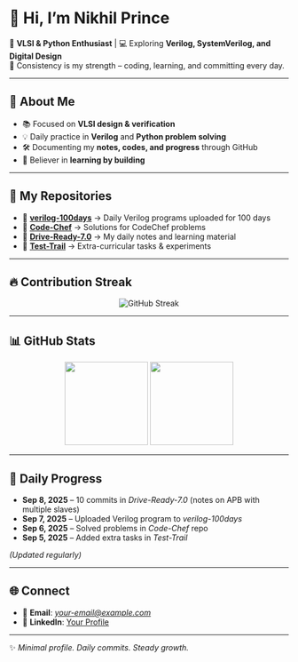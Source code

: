 # 👋 Hi, I’m Nikhil Prince  

🎯 **VLSI & Python Enthusiast** | 💻 Exploring **Verilog, SystemVerilog, and Digital Design**  
🚀 Consistency is my strength – coding, learning, and committing every day.  

---

## 🚀 About Me  
- 📚 Focused on **VLSI design & verification**  
- 💡 Daily practice in **Verilog** and **Python problem solving**  
- 🛠️ Documenting my **notes, codes, and progress** through GitHub  
- 🌱 Believer in **learning by building**  

---

## 📂 My Repositories  

- 🔹 [**verilog-100days**](https://github.com/S-Nikhil-Prince/verilog-100days) → Daily Verilog programs uploaded for 100 days  
- 🔹 [**Code-Chef**](https://github.com/S-Nikhil-Prince/Code-Chef) → Solutions for CodeChef problems  
- 🔹 [**Drive-Ready-7.0**](https://github.com/S-Nikhil-Prince/Drive-Ready-7.0) → My daily notes and learning material  
- 🔹 [**Test-Trail**](https://github.com/S-Nikhil-Prince/Test-Trail) → Extra-curricular tasks & experiments  

---

## 🔥 Contribution Streak  

<p align="center">
  <img src="https://streak-stats.demolab.com/?user=S-Nikhil-Prince&theme=radical" alt="GitHub Streak" />
</p>  

---

## 📊 GitHub Stats  

<p align="center">
  <img src="https://github-readme-stats.vercel.app/api?username=S-Nikhil-Prince&include_all_commits=true&show_icons=true&theme=tokyonight" height="150" />
  <img src="https://github-readme-stats.vercel.app/api/top-langs/?username=S-Nikhil-Prince&layout=compact&theme=tokyonight" height="150" />
</p>  

---

## 📅 Daily Progress  

- **Sep 8, 2025** – 10 commits in *Drive-Ready-7.0* (notes on APB with multiple slaves)  
- **Sep 7, 2025** – Uploaded Verilog program to *verilog-100days*  
- **Sep 6, 2025** – Solved problems in *Code-Chef* repo  
- **Sep 5, 2025** – Added extra tasks in *Test-Trail*  

*(Updated regularly)*  

---

## 🌐 Connect  

- 📧 **Email**: *your-email@example.com*  
- 💼 **LinkedIn**: [Your Profile](https://linkedin.com)  

---

✨ *Minimal profile. Daily commits. Steady growth.*
